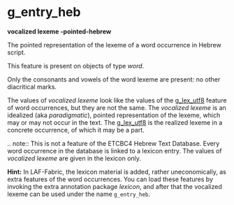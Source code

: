 # g_entry_heb

**vocalized lexeme -pointed-hebrew**

The pointed representation of the lexeme of a word occurrence in Hebrew script.

This feature is present on objects of type *word*.

Only the consonants and vowels of the word lexeme are present: no other diacritical marks.

The values of *vocalized lexeme* look like the values of the [g_lex_utf8](g_lex_utf8) feature
of word occurrences, but they are not the same.
The *vocalized lexeme* is an idealized (aka *paradigmatic*), pointed representation of the lexeme,
which may or may not occur in the text.
The [g_lex_utf8](g_lex_utf8) is the realized lexeme in a concrete occurrence, of which it may be a part.

.. note:: 
    This is not a feature of the ETCBC4 Hebrew Text Database.
    Every word occurrence in the database is linked to a lexicon entry.
    The values of *vocalized lexeme* are given in the lexicon only.

**Hint:**
In LAF-Fabric, the lexicon material is added, rather uneconomically, as extra features 
of the word occurrences. 
You can load these features by invoking the extra annotation package *lexicon*, and after
that the vocalized lexeme can be used under the name `g_entry_heb`.

